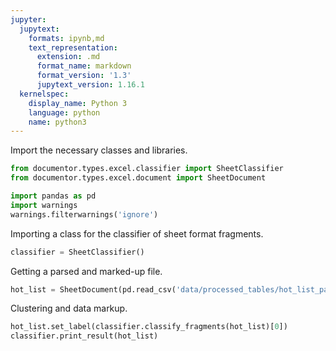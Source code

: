 ```yaml
---
jupyter:
  jupytext:
    formats: ipynb,md
    text_representation:
      extension: .md
      format_name: markdown
      format_version: '1.3'
      jupytext_version: 1.16.1
  kernelspec:
    display_name: Python 3
    language: python
    name: python3
---
```


Import the necessary classes and libraries.

```python
from documentor.types.excel.classifier import SheetClassifier
from documentor.types.excel.document import SheetDocument

import pandas as pd
import warnings
warnings.filterwarnings('ignore')
```

Importing a class for the classifier of sheet format fragments.

```python
classifier = SheetClassifier()
```

Getting a parsed and marked-up file.

```python
hot_list = SheetDocument(pd.read_csv('data/processed_tables/hot_list_parsed.csv', index_col='Unnamed: 0'))
```

Clustering and data markup.

```python
hot_list.set_label(classifier.classify_fragments(hot_list)[0])
classifier.print_result(hot_list)
```
